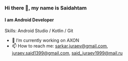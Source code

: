 ### Hi there 👋, my name is Saidahtam
#### I am Android Developer

Skills: Android Studio / Kotlin / Git

- 🔭 I’m currently working on AXON 
- 📫 How to reach me: sarkar.juraev@gmail.com, juraev.said1399@gmail.com, said_juraev1999@mail.ru
